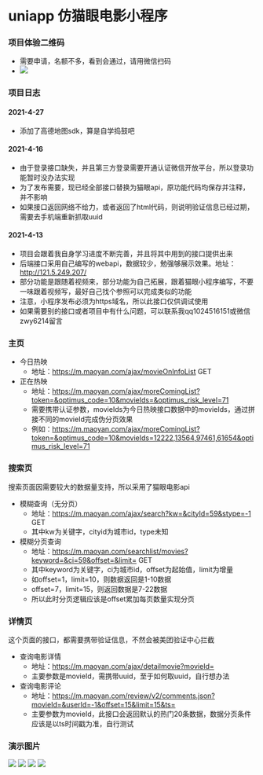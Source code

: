# uniapp 仿猫眼电影小程序

### 项目体验二维码
+ 需要申请，名额不多，看到会通过，请用微信扫码
+ ![](https://github.com/ZhangWY0724/uni-Movie/blob/main/%E6%BC%94%E7%A4%BA%E5%9B%BE%E7%89%87/erweima.jpg)
### 项目日志
#### 2021-4-27
+ 添加了高德地图sdk，算是自学捣鼓吧
#### 2021-4-16
+ 由于登录接口缺失，并且第三方登录需要开通认证微信开放平台，所以登录功能暂时没办法实现
+ 为了发布需要，现已经全部接口替换为猫眼api，原功能代码均保存并注释，并不影响
+ 如果接口返回网络不给力，或者返回了html代码，则说明验证信息已经过期，需要去手机端重新抓取uuid
#### 2021-4-13
+ 项目会跟着我自身学习进度不断完善，并且将其中用到的接口提供出来
+ 后端接口采用自己编写的webapi，数据较少，勉强够展示效果。地址：http://121.5.249.207/
+ 部分功能是跟随着视频来，部分功能为自己拓展，跟着猫眼小程序编写，不要一味跟着视频写，最好自己找个参照可以完成类似的功能
+ 注意，小程序发布必须为https域名，所以此接口仅供调试使用
+ 如果需要别的接口或者项目中有什么问题，可以联系我qq1024516151或微信zwy6214留言

### 主页
+ 今日热映
  - 地址：https://m.maoyan.com/ajax/movieOnInfoList GET
+ 正在热映
  - 地址：https://m.maoyan.com/ajax/moreComingList?token=&optimus_code=10&movieIds=&optimus_risk_level=71
  - 需要携带认证参数，movieIds为今日热映接口数据中的movieIds，通过拼接不同的movieId完成伪分页效果
  - 例如：https://m.maoyan.com/ajax/moreComingList?token=&optimus_code=10&movieIds=12222,13564,97461,61654&optimus_risk_level=71
  

### 搜索页
搜索页面因需要较大的数据量支持，所以采用了猫眼电影api
+ 模糊查询（无分页）
  - 地址：https://m.maoyan.com/ajax/search?kw=&cityId=59&stype=-1 GET
  - 其中kw为关键字，cityid为城市id，type未知
+ 模糊分页查询
  - 地址：https://m.maoyan.com/searchlist/movies?keyword=&ci=59&offset=&limit= GET
  - 其中keyword为关键字，ci为城市id，offset为起始值，limit为增量
  - 如offset=1，limit=10，则数据返回是1-10数据
  - offset=7，limit=15，则返回数据是7-22数据
  - 所以此时分页逻辑应该是offset累加每页数量实现分页
### 详情页
这个页面的接口，都需要携带验证信息，不然会被美团验证中心拦截
+ 查询电影详情
  - 地址：https://m.maoyan.com/ajax/detailmovie?movieId=
  - 主要参数是movieId，需携带uuid，至于如何取uuid，自行想办法
+ 查询电影评论
  - 地址：https://m.maoyan.com/review/v2/comments.json?movieId=&userId=-1&offset=15&limit=15&ts=
  - 主要参数为movieId，此接口会返回默认的热门20条数据，数据分页条件应该是以ts时间戳为准，自行测试
### 演示图片
![](https://github.com/ZhangWY0724/uniappLearn/blob/main/%E6%BC%94%E7%A4%BA%E5%9B%BE%E7%89%87/index.png)
![](https://github.com/ZhangWY0724/uniappLearn/blob/main/%E6%BC%94%E7%A4%BA%E5%9B%BE%E7%89%87/search.png)
![](https://github.com/ZhangWY0724/uniappLearn/blob/main/%E6%BC%94%E7%A4%BA%E5%9B%BE%E7%89%87/search2.png)
![](https://github.com/ZhangWY0724/uniappLearn/blob/main/%E6%BC%94%E7%A4%BA%E5%9B%BE%E7%89%87/detail.png)
